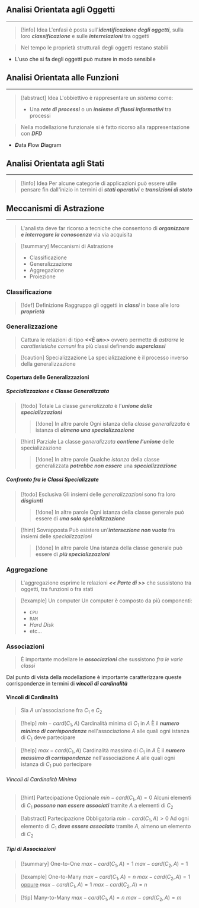 ## Analisi Orientata agli Oggetti
---
>[!info] Idea
> L'enfasi è posta sull'***identificazione degli oggetti***, sulla loro ***classificazione*** e sulle ***interrelazioni*** tra oggetti

> Nel tempo le proprietà strutturali degli oggetti restano stabili
- L'uso che si fa degli oggetti può mutare in modo sensibile
## Analisi Orientata alle Funzioni
---
>[!abstract] Idea
>L'obbiettivo è rappresentare un *sistema* come:
>- Una ***rete di processi*** o un ***insieme di flussi informativi*** tra processi

> Nella modellazione funzionale si è fatto ricorso alla rappresentazione con ***DFD***
- ***D***ata ***F***low ***D***iagram
## Analisi Orientata agli Stati
---
>[!info] Idea
>Per alcune categorie di applicazioni può essere utile pensare fin dall'inizio in termini di ***stati operativi*** e ***transizioni di stato***

## Meccanismi di Astrazione
---
>L'analista deve far ricorso a tecniche che consentono di ***organizzare e interrogare la conoscenza*** via via acquisita

>[!summary] Meccanismi di Astrazione
>- Classificazione
>- Generalizzazione
>- Aggregazione
>- Proiezione

### Classificazione
>[!def] Definizione
>Raggruppa gli oggetti in ***classi*** in base alle loro ***proprietà***
### Generalizzazione
>Cattura le relazioni di tipo ***<<È un>>*** ovvero permette di *astrarre* le *caratteristiche comuni* fra più classi definendo ***superclassi***

>[!caution] Specializzazione
>La specializzazione è il processo inverso della generalizzazione
#### Copertura delle Generalizzazioni
##### Specializzazione e Classe Generalizzata
>[!todo] Totale
>La classe *generalizzata* è l'***unione delle specializzazioni***
>>[!done] In altre parole
>> Ogni istanza della *classe generalizzata* è istanza di ***almeno una specializzazione***

>[!hint] Parziale
>La classe *generalizzata* ***contiene l'unione*** delle specializzazione
>>[!done] In altre parole
>> Qualche *istanza* della classe generalizzata ***potrebbe non essere*** una ***specializzazione***


##### Confronto fra le Classi Specializzate

>[!todo] Esclusiva
>Gli insiemi delle *generalizzazioni* sono fra loro ***disgiunti***
>>[!done] In altre parole
>> Ogni istanza della classe generale può essere di ***una sola specializzazione***

>[!hint] Sovrapposta
>Può esistere un'***intersezione non vuota*** fra insiemi delle *specializzazioni*
>>[!done] In altre parole
>> Una istanza della classe generale può essere di ***più specializzazioni***

### Aggregazione
>L'aggregazione esprime le relazioni ***<< Parte di >>*** che sussistono tra oggetti, tra funzioni o fra stati

>[!example] Un computer
>Un computer è composto da più componenti:
>- `CPU`
>- `RAM`
>- *Hard Disk*
>- etc...

### Associazioni
>È importante modellare le ***associazioni*** che sussistono *fra le varie classi*

Dal punto di vista della modellazione è importante caratterizzare queste corrispondenze in termini di ***vincoli di cardinalità***

#### Vincoli di Cardinalità
>Sia $A$ un'associazione fra $C_{1}$ e $C_{2}$

>[!help] $min-card(C_{1}, A)$
>Cardinalità minima di $C_{1}$ in $A$
>È il ***numero minimo di corrispondenze*** nell'associazione $A$ alle quali ogni istanza di $C_{1}$ deve partecipare

>[!help] $max-card(C_{1}, A)$
>Cardinalità massima di $C_{1}$ in $A$
>È il ***numero massimo di corrispondenze*** nell'associazione $A$ alle quali ogni istanza di $C_{1}$ può partecipare

###### Vincoli di Cardinalità Minima
>[!hint] Partecipazione Opzionale
>$min-card(C_{1}, A)=0$
>Alcuni elementi di $C_{1}$ ***possono non essere associati*** tramite $A$ a elementi di $C_{2}$

>[!abstract] Partecipazione Obbligatoria
>$min-card(C_{1}, A)>0$
>Ad ogni elemento di $C_{1}$ ***deve essere associato*** tramite $A$, almeno un elemento di $C_{2}$

##### Tipi di Associazioni
>[!summary] One-to-One
>$max-card(C_{1}, A) = 1$
>$max-card(C_{2}, A) = 1$

>[!example] One-to-Many
>$max-card(C_{1}, A) = n$
>$max-card(C_{2}, A) = 1$
><u>oppure</u>
>$max-card(C_{1}, A) = 1$
>$max-card(C_{2}, A) = n$

>[!tip] Many-to-Many
>$max-card(C_{1}, A) = n$
>$max-card(C_{2}, A) = m$

